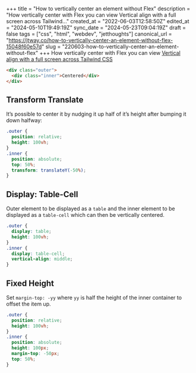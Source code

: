 +++
title = "How to vertically center an element without Flex"
description = "How vertically center with Flex you can view Vertical align with a full screen across Tailwind..."
created_at = "2022-06-03T12:58:50Z"
edited_at = "2024-05-10T19:49:19Z"
sync_date = "2024-05-23T09:04:19Z"
draft = false
tags = ["css", "html", "webdev", "jetthoughts"]
canonical_url = "https://jtway.co/how-to-vertically-center-an-element-without-flex-15048f60e57d"
slug = "220603-how-to-vertically-center-an-element-without-flex"
+++
How vertically center with Flex you can view [Vertical align with a full screen across Tailwind CSS](https://jtway.co/vertical-align-with-a-full-screen-across-tailwind-css-5c6ad91c3e4f)
```html
<div class="outer">
  <div class="inner">Centered</div>
</div>
```

## Transform Translate
It’s possible to center it by nudging it up half of it’s height after bumping it down halfway:

```css
.outer {
  position: relative;
  height: 100vh;
}
.inner {
  position: absolute;
  top: 50%;
  transform: translateY(-50%);
}
```

## Display: Table-Cell
Outer element to be displayed as a `table` and the inner element to be displayed as a `table-cell` which can then be vertically centered.

```css
.outer {
  display: table;
  height: 100vh;
}
.inner {
  display: table-cell;
  vertical-align: middle;
}
```

## Fixed Height
Set `margin-top: -yy` where `yy` is half the height of the inner container to offset the item up.
```css
.outer {
  position: relative;
  height: 100vh;
}
.inner {
  position: absolute;
  height: 100px;
  margin-top: -50px;
  top: 50%;
}
```